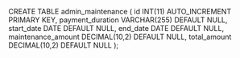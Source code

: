 CREATE TABLE admin_maintenance ( id INT(11) AUTO_INCREMENT PRIMARY KEY, payment_duration VARCHAR(255) DEFAULT NULL, start_date DATE DEFAULT NULL, end_date DATE DEFAULT NULL, maintenance_amount DECIMAL(10,2) DEFAULT NULL, total_amount DECIMAL(10,2) DEFAULT NULL );
